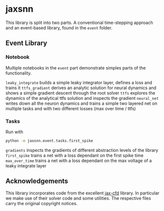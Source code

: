 # jaxsnn


This library is split into two parts. A conventional time-stepping approach and an event-based library, found in the `event` folder.

## Event Library

### Notebook

Multiple notebooks in the `event` part demonstrate simples parts of the functionality.

`leaky_integrate` builds a simple leaky integrator layer, defines a loss and trains it
`ttfs_gradient` derives an analytic solution for neural dynamics and shows a simple gradient descent through the root solver
`ttfs` explores the dynamics of the analytical ttfs solution and inspects the gradient
`neural_net` writes down all the neuron dynamics and trains a simple two layered net on multiple tasks and with two different losses (max over time / ttfs)

### Tasks

Run with 

```bash
python -m jaxsnn.event.tasks.first_spike
```

`gradients` inspects the gradients of different abstraction levels of the library
`first_spike` trains a net with a loss dependant on the first spike time
`max_over_time` trains a net with a loss dependant on the max voltage of a leaky integrate layer


## Acknowledgements

This library incorporates code from the excellent [jax-cfd](https://github.com/google/jax-cfd) library.
In particular we make use of their solver code and some utilities.
The respective files carry the original copyright notices.
